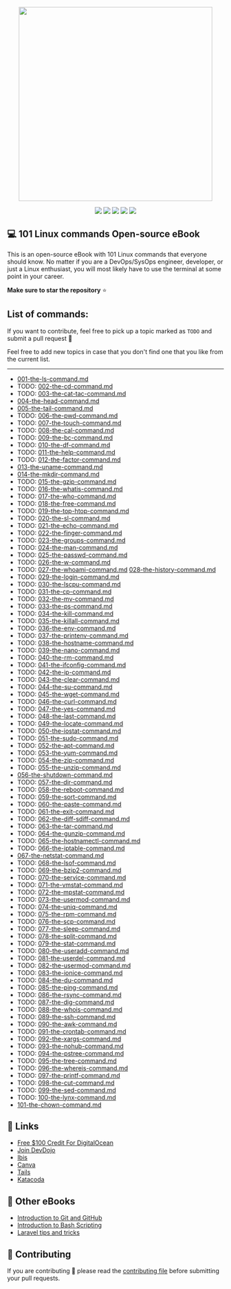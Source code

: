 <p align="center"><img src="https://imgur.com/SJKJThl.png" height="450" width="auto"></p>

<div align="center">
    <p>
	    <a name="stars"><img src="https://img.shields.io/github/stars/bobbyiliev/101-linux-commands-ebook?style=for-the-badge"></a>
	    <a name="forks"><img src="https://img.shields.io/github/forks/bobbyiliev/101-linux-commands-ebook?logoColor=green&style=for-the-badge"></a>
	    <a name="contributions"><img src="https://img.shields.io/github/contributors/bobbyiliev/101-linux-commands-ebook?logoColor=green&style=for-the-badge"></a>
	    <a name="madeWith"><img src="https://img.shields.io/badge/Made%20with-Markdown-1f425f.svg?style=for-the-badge"></a>
	    <a name="license"><img src="https://img.shields.io/github/license/bobbyiliev/101-linux-commands-ebook?style=for-the-badge"></a>
    </p>
</div>

## 💻 101 Linux commands Open-source eBook

This is an open-source eBook with 101 Linux commands that everyone should know. No matter if you are a DevOps/SysOps engineer, developer, or just a Linux enthusiast, you will most likely have to use the terminal at some point in your career.

**Make sure to star the repository** ⭐

## List of commands:

If you want to contribute, feel free to pick up a topic marked as `TODO` and submit a pull request 🙌

Feel free to add new topics in case that you don't find one that you like from the current list.

---

* [001-the-ls-command.md](ebook/en/content/001-the-ls-command.md)
* TODO: [002-the-cd-command.md](ebook/en/content/002-the-cd-command.md)
* TODO: [003-the-cat-tac-command.md](ebook/en/content/003-the-cat-tac-command.md)
* [004-the-head-command.md](ebook/en/content/004-the-head-command.md)
* [005-the-tail-command.md](ebook/en/content/005-the-tail-command.md)
* TODO: [006-the-pwd-command.md](ebook/en/content/006-the-pwd-command.md)
* TODO: [007-the-touch-command.md](ebook/en/content/007-the-touch-command.md)
* TODO: [008-the-cal-command.md](ebook/en/content/008-the-cal-command.md)
* TODO: [009-the-bc-command.md](ebook/en/content/009-the-bc-command.md)
* TODO: [010-the-df-command.md](ebook/en/content/010-the-df-command.md)
* TODO: [011-the-help-command.md](ebook/en/content/011-the-help-command.md)
* TODO: [012-the-factor-command.md](ebook/en/content/012-the-factor-command.md)
* [013-the-uname-command.md](ebook/en/content/013-the-uname-command.md)
* [014-the-mkdir-command.md](ebook/en/content/014-the-mkdir-command.md)
* TODO: [015-the-gzip-command.md](ebook/en/content/015-the-gzip-command.md)
* TODO: [016-the-whatis-command.md](ebook/en/content/016-the-whatis-command.md)
* TODO: [017-the-who-command.md](ebook/en/content/017-the-who-command.md)
* TODO: [018-the-free-command.md](ebook/en/content/018-the-free-command.md)
* TODO: [019-the-top-htop-command.md](ebook/en/content/019-the-top-htop-command.md)
* TODO: [020-the-sl-command.md](ebook/en/content/020-the-sl-command.md)
* TODO: [021-the-echo-command.md](ebook/en/content/021-the-echo-command.md)
* TODO: [022-the-finger-command.md](ebook/en/content/022-the-finger-command.md)
* TODO: [023-the-groups-command.md](ebook/en/content/023-the-groups-command.md)
* TODO: [024-the-man-command.md](ebook/en/content/024-the-man-command.md)
* TODO: [025-the-passwd-command.md](ebook/en/content/025-the-passwd-command.md)
* TODO: [026-the-w-command.md](ebook/en/content/026-the-w-command.md)
* TODO: [027-the-whoami-command.md](ebook/en/content/027-the-whoami-command.md)
[028-the-history-command.md](ebook/en/content/028-the-history-command.md)
* TODO: [029-the-login-command.md](ebook/en/content/029-the-login-command.md)
* TODO: [030-the-lscpu-command.md](ebook/en/content/030-the-lscpu-command.md)
* TODO: [031-the-cp-command.md](ebook/en/content/031-the-cp-command.md)
* TODO: [032-the-mv-command.md](ebook/en/content/032-the-mv-command.md)
* TODO: [033-the-ps-command.md](ebook/en/content/033-the-ps-command.md)
* TODO: [034-the-kill-command.md](ebook/en/content/034-the-kill-command.md)
* TODO: [035-the-killall-command.md](ebook/en/content/035-the-killall-command.md)
* TODO: [036-the-env-command.md](ebook/en/content/036-the-env-command.md)
* TODO: [037-the-printenv-command.md](ebook/en/content/037-the-printenv-command.md)
* TODO: [038-the-hostname-command.md](ebook/en/content/038-the-hostname-command.md)
* TODO: [039-the-nano-command.md](ebook/en/content/039-the-nano-command.md)
* TODO: [040-the-rm-command.md](ebook/en/content/040-the-rm-command.md)
* TODO: [041-the-ifconfig-command.md](ebook/en/content/041-the-ifconfig-command.md)
* TODO: [042-the-ip-command.md](ebook/en/content/042-the-ip-command.md)
* TODO: [043-the-clear-command.md](ebook/en/content/043-the-clear-command.md)
* TODO: [044-the-su-command.md](ebook/en/content/044-the-su-command.md)
* TODO: [045-the-wget-command.md](ebook/en/content/045-the-wget-command.md)
* TODO: [046-the-curl-command.md](ebook/en/content/046-the-curl-command.md)
* TODO: [047-the-yes-command.md](ebook/en/content/047-the-yes-command.md)
* TODO: [048-the-last-command.md](ebook/en/content/048-the-last-command.md)
* TODO: [049-the-locate-command.md](ebook/en/content/049-the-locate-command.md)
* TODO: [050-the-iostat-command.md](ebook/en/content/050-the-iostat-command.md)
* TODO: [051-the-sudo-command.md](ebook/en/content/051-the-sudo-command.md)
* TODO: [052-the-apt-command.md](ebook/en/content/052-the-apt-command.md)
* TODO: [053-the-yum-command.md](ebook/en/content/053-the-yum-command.md)
* TODO: [054-the-zip-command.md](ebook/en/content/054-the-zip-command.md)
* TODO: [055-the-unzip-command.md](ebook/en/content/055-the-unzip-command.md)
* [056-the-shutdown-command.md](ebook/en/content/056-the-shutdown-command.md)
* TODO: [057-the-dir-command.md](ebook/en/content/057-the-dir-command.md)
* TODO: [058-the-reboot-command.md](ebook/en/content/058-the-reboot-command.md)
* TODO: [059-the-sort-command.md](ebook/en/content/059-the-sort-command.md)
* TODO: [060-the-paste-command.md](ebook/en/content/060-the-paste-command.md)
* TODO: [061-the-exit-command.md](ebook/en/content/061-the-exit-command.md)
* TODO: [062-the-diff-sdiff-command.md](ebook/en/content/062-the-diff-sdiff-command.md)
* TODO: [063-the-tar-command.md](ebook/en/content/063-the-tar-command.md)
* TODO: [064-the-gunzip-command.md](ebook/en/content/064-the-gunzip-command.md)
* TODO: [065-the-hostnamectl-command.md](ebook/en/content/065-the-hostnamectl-command.md)
* TODO: [066-the-iptable-command.md](ebook/en/content/066-the-iptable-command.md)
* [067-the-netstat-command.md](ebook/en/content/067-the-netstat-command.md)
* TODO: [068-the-lsof-command.md](ebook/en/content/068-the-lsof-command.md)
* TODO: [069-the-bzip2-command.md](ebook/en/content/069-the-bzip2-command.md)
* TODO: [070-the-service-command.md](ebook/en/content/070-the-service-command.md)
* TODO: [071-the-vmstat-command.md](ebook/en/content/071-the-vmstat-command.md)
* TODO: [072-the-mpstat-command.md](ebook/en/content/072-the-mpstat-command.md)
* TODO: [073-the-usermod-command.md](ebook/en/content/073-the-usermod-command.md)
* TODO: [074-the-uniq-command.md](ebook/en/content/074-the-uniq-command.md)
* TODO: [075-the-rpm-command.md](ebook/en/content/075-the-rpm-command.md)
* TODO: [076-the-scp-command.md](ebook/en/content/076-the-scp-command.md)
* TODO: [077-the-sleep-command.md](ebook/en/content/077-the-sleep-command.md)
* TODO: [078-the-split-command.md](ebook/en/content/078-the-split-command.md)
* TODO: [079-the-stat-command.md](ebook/en/content/079-the-stat-command.md)
* TODO: [080-the-useradd-command.md](ebook/en/content/080-the-useradd-command.md)
* TODO: [081-the-userdel-command.md](ebook/en/content/081-the-userdel-command.md)
* TODO: [082-the-usermod-command.md](ebook/en/content/082-the-usermod-command.md)
* TODO: [083-the-ionice-command.md](ebook/en/content/083-the-ionice-command.md)
* TODO: [084-the-du-command.md](ebook/en/content/084-the-du-command.md)
* TODO: [085-the-ping-command.md](ebook/en/content/085-the-ping-command.md)
* TODO: [086-the-rsync-command.md](ebook/en/content/086-the-rsync-command.md)
* TODO: [087-the-dig-command.md](ebook/en/content/087-the-dig-command.md)
* TODO: [088-the-whois-command.md](ebook/en/content/088-the-whois-command.md)
* TODO: [089-the-ssh-command.md](ebook/en/content/089-the-ssh-command.md)
* TODO: [090-the-awk-command.md](ebook/en/content/090-the-awk-command.md)
* TODO: [091-the-crontab-command.md](ebook/en/content/091-the-crontab-command.md)
* TODO: [092-the-xargs-command.md](ebook/en/content/092-the-xargs-command.md)
* TODO: [093-the-nohub-command.md](ebook/en/content/093-the-nohub-command.md)
* TODO: [094-the-pstree-command.md](ebook/en/content/094-the-pstree-command.md)
* TODO: [095-the-tree-command.md](ebook/en/content/095-the-tree-command.md)
* TODO: [096-the-whereis-command.md](ebook/en/content/096-the-whereis-command.md)
* TODO: [097-the-printf-command.md](ebook/en/content/097-the-printf-command.md)
* TODO: [098-the-cut-command.md](ebook/en/content/098-the-cut-command.md)
* TODO: [099-the-sed-command.md](ebook/en/content/099-the-sed-command.md)
* TODO: [100-the-lynx-command.md](ebook/en/content/100-the-lynx-command.md)
* [101-the-chown-command.md](ebook/en/content/101-the-chown-command.md)

## 🔗 Links

- [Free $100 Credit For DigitalOcean](https://m.do.co/c/2a9bba940f39)
- [Join DevDojo](https://devdojo.com?ref=bobbyiliev)
- [Ibis](https://github.com/themsaid/ibis/)
- [Canva](https://www.canva.com/)
- [Tails](http://devdojo.com/tails)
- [Katacoda](https://www.katacoda.com/)

## 📖 Other eBooks

- [Introduction to Git and GitHub](https://github.com/bobbyiliev/introduction-to-git-and-github-ebook)
- [Introduction to Bash Scripting](https://github.com/bobbyiliev/introduction-to-bash-scripting)
- [Laravel tips and tricks](https://github.com/bobbyiliev/laravel-tips-and-tricks-ebook)

## 🤲 Contributing

If you are contributing 🍿 please read the [contributing file](CONTRIBUTING.md) before submitting your pull requests.

